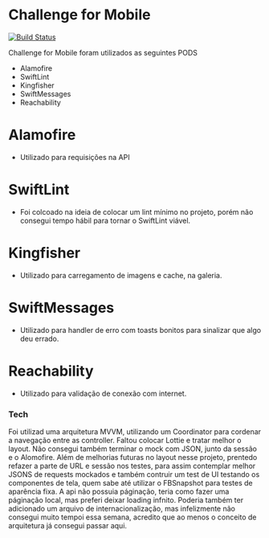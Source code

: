 # Challenge for Mobile



[![Build Status](https://travis-ci.org/joemccann/dillinger.svg?branch=master)](https://travis-ci.org/joemccann/dillinger)

Challenge for Mobile foram utilizados as seguintes PODS

  - Alamofire
  - SwiftLint
  - Kingfisher
  - SwiftMessages
  - Reachability

# Alamofire

  - Utilizado para requisições na API
# SwiftLint

  - Foi colcoado na ideia de colocar um lint mínimo no projeto, porém não consegui tempo hábil para tornar o SwiftLint viável.

# Kingfisher

  - Utilizado para carregamento de imagens e cache, na galeria.

# SwiftMessages

  - Utilizado para handler de erro com toasts bonitos para sinalizar que algo deu errado.

# Reachability

  - Utilizado para validação de conexão com internet.


### Tech

Foi utilizad uma arquitetura MVVM, utilizando um Coordinator para cordenar a navegação entre as controller.
Faltou colocar Lottie e tratar melhor o layout. Não consegui também terminar o mock com JSON, junto da sessão e o Alomofire. Além de melhorias futuras no layout nesse projeto, prentedo refazer a parte de URL e sessão nos testes, para assim contemplar melhor JSONS de requests mockados e também contruir um test de UI testando os componentes de tela, quem sabe até utilizar o FBSnapshot para testes de aparência fixa. A api não possuia páginação, teria como fazer uma páginação local, mas preferi deixar loading infnito. Poderia também ter adicionado um arquivo de internacionalização, mas infelizmente não consegui muito tempoi essa semana, acredito que ao menos o conceito de arquitetura já consegui passar aqui.

